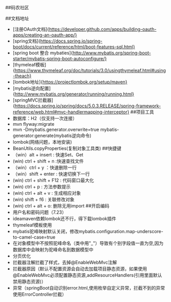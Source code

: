 ##码农社区

##文档地址
- [注册OAuth文档]{https://developer.github.com/apps/building-oauth-apps/creating-an-oauth-app/}
- [spring文档]{https://docs.spring.io/spring-boot/docs/current/reference/html/boot-features-sql.html}
- [spring boot 整合 mybaties]{http://www.mybatis.org/spring-boot-starter/mybatis-spring-boot-autoconfigure/}
- [thymeleaf模板]{https://www.thymeleaf.org/doc/tutorials/3.0/usingthymeleaf.html#using-theach}
- [lombok地址]{https://projectlombok.org/setup/maven}
- [mybatis逆向配置]{http://www.mybatis.org/generator/running/running.html}
- [springMVC拦截器]{https://docs.spring.io/spring/docs/5.0.3.RELEASE/spring-framework-reference/web.html#mvc-handlermapping-interceptor}
##项目工具
- 数据库：H2（仅支持一次连接）
-  mvn flyway:migrate
-  mvn -Dmybatis.generator.overwrite=true mybatis-generator:generate(mybatis逆向命令)
-  lombok(网络问题，本地安装)
-  BeanUtils.copyProperties(复制对象工具类)
##快捷键
- （win）alt + insert : 快速Set、Get
- (win) ctrl + shift + n :快速查找文件
- （win）ctrl + y ：快速删除一行
- （win）shift + enter : 快速切换下一行
- (win) ctrl + shift + F12 : 代码窗口最大化
-  (win) ctrl + p : 方法参数提示
-  (win) ctrl + alt + v : 生成相应对象
-  (win) shift + f6 : 关联修改对象
-  (win) ctrl + alt + o: 删除无用import
##开启编码
- 用户名和密码问题（7.23）
- ideamaven依赖lombok还不行，得下载lombok插件
- thymeleaf模板使用
- mybatis驼峰映射默认关闭，修改mybatis.configuration.map-underscore-to-camel-case=true
- 在对象模型中不按照驼峰命名（类中用"_"）导致有个别字段值一直为空,因为数据库中会映射为驼峰命名到数据模型中
- 分页优化
- 拦截器注解拦截了样式，去掉@EnableWebMvc注解
- 拦截器原因（默认不配置资源会自动去加载项目静态资源，如果使用@EnableWebMvc必须配置静态资源,addResourceHandlers(引用里面默认禁用静态资源)）
- 异常（springBoot自动识别error.html,使用枚举自定义异常，拦截不到的异常使用ErrorController拦截）